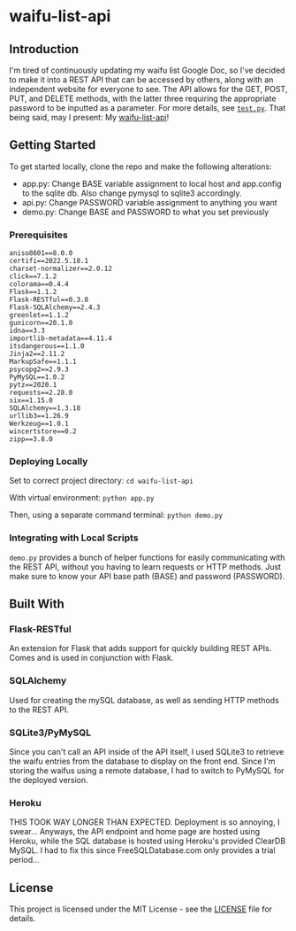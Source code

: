 # waifu-list-api

## Introduction
I'm tired of continuously updating my waifu list Google Doc, so I've decided to make it into a REST API that can be accessed by others, along with an independent website for everyone to see. The API allows for the GET, POST, PUT, and DELETE methods, with the latter three requiring the appropriate password to be inputted as a parameter. For more details, see <a href="https://github.com/Chubbyman2/waifu-list-api/blob/main/test.py">```test.py```</a>. That being said, may I present: My <a href="https://waifu-list-api.herokuapp.com/">waifu-list-api</a>!

## Getting Started
To get started locally, clone the repo and make the following alterations:
* app.py: Change BASE variable assignment to local host and app.config to the sqlite db. Also change pymysql to sqlite3 accordingly.
* api.py: Change PASSWORD variable assignment to anything you want
* demo.py: Change BASE and PASSWORD to what you set previously

### Prerequisites
```
aniso8601==8.0.0
certifi==2022.5.18.1
charset-normalizer==2.0.12
click==7.1.2
colorama==0.4.4
Flask==1.1.2
Flask-RESTful==0.3.8
Flask-SQLAlchemy==2.4.3
greenlet==1.1.2
gunicorn==20.1.0
idna==3.3
importlib-metadata==4.11.4
itsdangerous==1.1.0
Jinja2==2.11.2
MarkupSafe==1.1.1
psycopg2==2.9.3
PyMySQL==1.0.2
pytz==2020.1
requests==2.28.0
six==1.15.0
SQLAlchemy==1.3.18
urllib3==1.26.9
Werkzeug==1.0.1
wincertstore==0.2
zipp==3.8.0
```

### Deploying Locally
Set to correct project directory:
```cd waifu-list-api```

With virtual environment:
```python app.py```

Then, using a separate command terminal:
```python demo.py```

### Integrating with Local Scripts
```demo.py``` provides a bunch of helper functions for easily communicating with the REST API, without you having to learn requests or HTTP methods. Just make sure to know your API base path (BASE) and password (PASSWORD). 

## Built With
### Flask-RESTful
An extension for Flask that adds support for quickly building REST APIs. Comes and is used in conjunction with Flask. 

### SQLAlchemy 
Used for creating the mySQL database, as well as sending HTTP methods to the REST API. 

### SQLite3/PyMySQL
Since you can't call an API inside of the API itself, I used SQLite3 to retrieve the waifu entries from the database to display on the front end. Since I'm storing the waifus using a remote database, I had to switch to PyMySQL for the deployed version.

### Heroku
THIS TOOK WAY LONGER THAN EXPECTED. Deployment is so annoying, I swear... Anyways, the API endpoint and home page are hosted using Heroku, while the SQL database is hosted using Heroku's provided ClearDB MySQL. I had to fix this since FreeSQLDatabase.com only provides a trial period...

## License
This project is licensed under the MIT License - see the <a href="https://github.com/Chubbyman2/waifu-list-api/blob/main/LICENSE">LICENSE</a> file for details.
